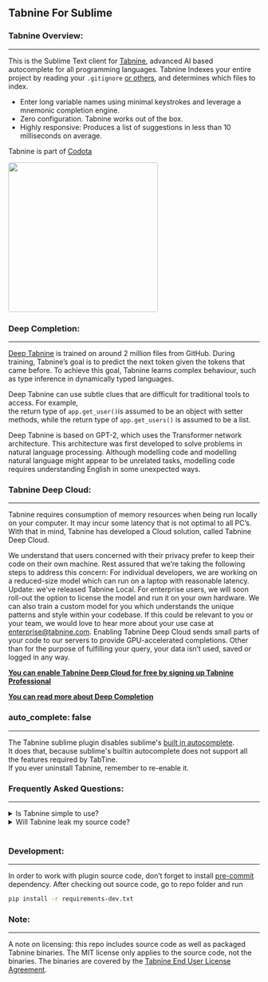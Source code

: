 ## **Tabnine For Sublime**


### **Tabnine Overview:**
___

This is the Sublime Text client for [Tabnine](https://tabnine.com), advanced AI based autocomplete for all programming languages. Tabnine Indexes your entire project by reading your `.gitignore` [or others](https://www.tabnine.com/faq#nongit), and determines which files to index. 

- Enter long variable names using  minimal keystrokes and leverage a mnemonic completion engine.
- Zero configuration. Tabnine works out of the box.
- Highly responsive: Produces a list of suggestions in less than 10 milliseconds on average.

Tabnine is part of [Codota](https://www.codota.com/) 

<img src="https://raw.githubusercontent.com/codota/tabnine-vscode/master/assets/tabnine.gif" height="300" style="border-radius: 4px" />


### **Deep Completion:**
___

[Deep Tabnine](https://www.tabnine.com/blog/local/) is trained on around 2 million files from GitHub. During training,
Tabnine’s goal is to predict the next token given the tokens that came before.
To achieve this goal, Tabnine learns complex behaviour, such as type inference
in dynamically typed languages.


Deep Tabnine can use subtle clues that are difficult for traditional tools to access. For example,  
the return type of `app.get_user()`is assumed to be an object
with setter methods, while the return type of `app.get_users()` is assumed to be a list.

Deep Tabnine is based on GPT-2, which uses the Transformer network architecture. This architecture was first developed to solve problems in natural language processing. Although modelling code and modelling natural language might appear to be unrelated tasks, modelling code requires understanding English in some unexpected ways.

### **Tabnine Deep Cloud:**
___
Tabnine requires consumption of memory resources when being run locally on your computer. It may incur some latency that is not optimal to all PC’s. With that in mind, Tabnine has developed a Cloud solution, called Tabnine Deep Cloud.


We understand that users concerned with their privacy prefer to keep their code on their own machine. Rest assured that we’re taking the following steps to address this concern:
For individual developers, we are working on a reduced-size model which can run on a laptop with reasonable latency. Update: we’ve released Tabnine Local.
For enterprise users, we will soon roll-out the option to license the model and run it on your own hardware. We can also train a custom model for you which understands the unique patterns and style within your codebase. If this could be relevant to you or your team, we would love to hear more about your use case at enterprise@tabnine.com.
Enabling Tabnine Deep Cloud sends small parts of your code to our servers to provide GPU-accelerated completions.
Other than for the purpose of fulfilling your query, your data isn’t used, saved or logged in any way.

**[You can enable Tabnine Deep Cloud for free by signing up Tabnine Professional](https://www.tabnine.com/trial/)**

**[You can read more about Deep Completion](https://www.tabnine.com/blog/deep)**

### auto_complete: false
___
The Tabnine sublime plugin disables sublime's [built in autocomplete](https://www.sublimetext.com/docs/3/auto_complete.html).  
It does that, because sublime's builtin autocomplete does not support all the features required by TabTine.  
If you ever uninstall Tabnine, remember to re-enable it.

### **Frequently Asked Questions:**
___
<details><summary>Is Tabnine simple to use?</summary>
<p>Tabnine works for all programming languages.
Tabnine does not require any configuration in order to work.
Tabnine does not require any external software (though it can integrate with it).
Since Tabnine does not parse your code, it will never stop working because of a mismatched bracket.
</p>
</details>

<details><summary>Will Tabnine leak my source code?</summary>
<p>By default, Tabnine makes web requests only for the purposes of downloading updates and validating registration keys. In this case your code is not sent anywhere, even to Tabnine servers.
You may opt in to Tabnine Deep Cloud, which allows you to use Tabnine’s servers for GPU-accelerated completions powered by a deep learning model. If sending code to a cloud service is not possible, we also offer a self-hosted option. 
Contact us at enterprise@tabnine.com.
</p>
</details>
<br/>

### **Development:**
___
In order to work with plugin source code, don’t forget to install [pre-commit](https://github.com/pre-commit/pre-commit) dependency. After checking out source code, go to repo folder and run

```sh
pip install -r requirements-dev.txt
```

### **Note:**
___
A note on licensing: this repo includes source code as well as packaged Tabnine binaries. The MIT license only applies to the source code, not the binaries. The binaries are covered by the [Tabnine End User License Agreement](https://tabnine.com/eula).
